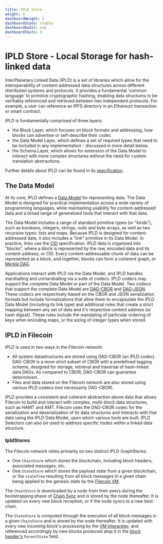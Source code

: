 ```yaml
---
title: IPLD Store
weight: 3
dashboardWeight: 1
dashboardState: stable
dashboardAudit: wip
dashboardTests: 0
---
```


# IPLD Store - Local Storage for hash-linked data


InterPlanetary Linked Data (IPLD) is a set of libraries which allow for the interoperability of content-addressed data structures across different distributed systems and protocols. It provides a fundamental 'common language' to primitive cryptographic hashing, enabling data structures to be verifiably referenced and retrieved between two independent protocols. For example, a user can reference an IPFS directory in an Ethereum transaction or smart contract.

IPLD is fundamentally comprised of three layers:

- the Block Layer, which focuses on block formats and addressing, how blocks can advertise or self-describe their codec
- the Data Model Layer, which defines a set of required types that need to be included in any implementation - discussed in more detail below.
- the Schema Layer, which allows for extension of the Data Model to interact with more complex structures without the need for custom translation abstractions.

Further details about IPLD can be found in its [specification](https://github.com/ipld/specs).


## The Data Model

At its core, IPLD defines a [Data Model](https://github.com/ipld/specs/blob/master/data-model-layer/data-model.md) for representing data. The Data Model is designed for practical implementation across a wide variety of programming languages, while maintaining usability for content-addressed data and a broad range of generalized tools that interact with that data. 

The Data Model includes a range of standard primitive types (or "kinds"), such as booleans, integers, strings, nulls and byte arrays, as well as two recursive types: lists and maps. Because IPLD is designed for content-addressed data, it also includes a "link" primitive in its Data Model. In practice, links use the [CID](https://github.com/multiformats/cid) specification. IPLD data is organized into "blocks", where a block is represented by the raw, encoded data and its content-address, or CID. Every content-addressable chunk of data can be represented as a block, and together, blocks can form a coherent graph, or [Merkle DAG](https://docs.ipfs.io/guides/concepts/merkle-dag/).

Applications interact with IPLD via the Data Model, and IPLD handles marshalling and unmarshalling via a suite of codecs. IPLD codecs may support the complete Data Model or part of the Data Model. Two codecs that support the complete Data Model are [DAG-CBOR](https://github.com/ipld/specs/blob/master/block-layer/codecs/dag-cbor.md) and [DAG-JSON](https://github.com/ipld/specs/blob/master/block-layer/codecs/dag-json.md). These codecs are respectively based on the CBOR and JSON serialization formats but include formalizations that allow them to encapsulate the IPLD Data Model (including its link type) and additional rules that create a strict mapping between any set of data and it's respective content address (or hash digest). These rules include the mandating of particular ordering of keys when encoding maps, or the sizing of integer types when stored.

## IPLD in Filecoin

IPLD is used in two ways in the Filecoin network:
- All system datastructures are stored using DAG-CBOR (an IPLD codec). DAG-CBOR is a more strict subset of CBOR with a predefined tagging scheme, designed for storage, retrieval and traversal of hash-linked data DAGs. As compared to CBOR, DAG-CBOR can guarantee determinism.
- Files and data stored on the Filecoin network are also stored using various IPLD codecs (not necessarily DAG-CBOR).

IPLD provides a consistent and coherent abstraction above data that allows Filecoin to build and interact with complex, multi-block data structures, such as HAMT and AMT. Filecoin uses the DAG-CBOR codec for the serialization and deserialization of its data structures and interacts with that data using the IPLD Data Model, upon which various tools are built. IPLD Selectors can also be used to address specific nodes within a linked data structure.

### IpldStores

The Filecoin network relies primarily on two distinct IPLD GraphStores:

- One `ChainStore` which stores the blockchain, including block headers, associated messages, etc.
- One `StateStore` which stores the payload state from a given blockchain, or the `stateTree` resulting from all block messages in a given chain being applied to the genesis state by the [Filecoin VM](systems/filecoin_vm).

The `ChainStore` is downloaded by a node from their peers during the bootstrapping phase of [Chain Sync](chainsync) and is stored by the node thereafter. It is updated on every new block reception, or if the node syncs to a new best chain.

The `StateStore` is computed through the execution of all block messages in a given `ChainStore` and is stored by the node thereafter. It is updated with every new incoming block's processing by the [VM Interpreter](interpreter), and referenced accordingly by new blocks produced atop it in the [block header's](block) `ParentState` field.
